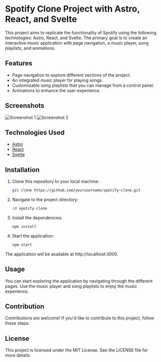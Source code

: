 # Spotify Clone Project with Astro, React, and Svelte

This project aims to replicate the functionality of Spotify using the following technologies: Astro, React, and Svelte. The primary goal is to create an interactive music application with page navigation, a music player, song playlists, and animations.

## Features

- Page navigation to explore different sections of the project.
- An integrated music player for playing songs.
- Customizable song playlists that you can manage from a control panel.
- Animations to enhance the user experience.

## Screenshots

![Screenshot 1](/screenshots/screenshot1.png)
![Screenshot 2](/screenshots/screenshot2.png)

## Technologies Used

- [Astro](https://astro.build/)
- [React](https://reactjs.org/)
- [Svelte](https://svelte.dev/)

## Installation

1. Clone this repository to your local machine:

   ```bash
   git clone https://github.com/yourusername/spotify-clone.git


2. Navigate to the project directory:

    ```bash 
    cd spotify-clone
3. Install the dependencies:

    ```bash
    npm install
4. Start the application:

    ```bash
    npm start
The application will be available at http://localhost:3000.

## Usage
You can start exploring the application by navigating through the different pages. Use the music player and song playlists to enjoy the music experience.

## Contribution
Contributions are welcome! If you'd like to contribute to this project, follow these steps:


## License
This project is licensed under the MIT License. See the LICENSE file for more details.